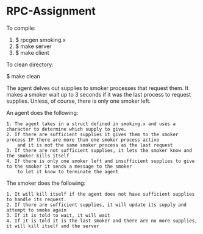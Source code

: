 RPC-Assignment
==============

To compile:

1. $ rpcgen smoking.x
2. $ make server
3. $ make client

To clean directory:

$ make clean

The agent delves out supplies to smoker processes that request them.  It makes a smoker wait up to 
3 seconds if it was the last process to request supplies.  Unless, of course, there is only one smoker left.

An agent does the following:

    1. The agent takes in a struct defined in smoking.x and uses a character to determine which supply to give.
    2. If there are sufficient supplies it gives them to the smoker process IF there are more than one smoker process active
        and it is not the same smoker process as the last request
    3. If there are not sufficient supplies, it lets the smoker know and the smoker kills itself
    4. If there is only one smoker left and insufficient supplies to give to the smoker it sends a message to the smoker 
        to let it know to terminate the agent

The smoker does the following:

    1. It will kill itself if the agent does not have sufficient supplies to handle its request.
    2. If there are sufficient supplies, it will update its supply and attempt to smoke again
    3. If it is told to wait, it will wait
    4. If it is told it is the last smoker and there are no more supplies, it will kill itself and the server
